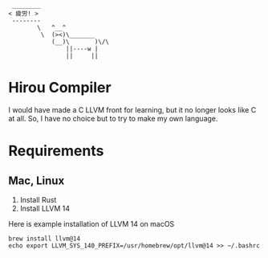 ```
 ________
< 疲労! >
 --------
        \   ^__^
         \  (><)\_______
            (__)\       )\/\
                ||----w |
                ||     ||
```

# Hirou Compiler
I would have made a C LLVM front for learning, but it no longer looks like C at all. So, I have no choice but to try to make my own language.

# Requirements

## Mac, Linux
1. Install Rust
2. Install LLVM 14

Here is example installation of LLVM 14 on macOS
```
brew install llvm@14
echo export LLVM_SYS_140_PREFIX=/usr/homebrew/opt/llvm@14 >> ~/.bashrc
```
